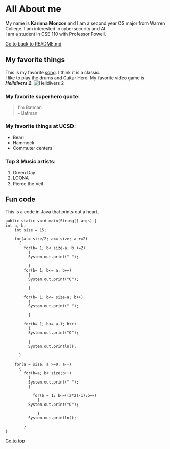 # All About me
My name is **Karinna Monzon** and I am a second year CS major from Warren College. I am interested in cybersecurity and AI.\
I am a student in CSE 110 with Professor Powell.

[Go to back to README.md](main/README.md)

## My favorite things
This is my favorite [song](https://www.youtube.com/watch?v=dQw4w9WgXcQ). I think it is a classic.\
I like to play the drums ~~and Guitar Hero~~.
My favorite video game is ***Helldivers 2***.
![Helldivers 2](https://cdn.mos.cms.futurecdn.net/JFLq9X6eTGShSJV9UZw2t9-650-80.jpg.webp)

### My favorite superhero quote:
> I'm Batman\
> \- Batman

### My favorite things at UCSD:
+ Bearl
+ Hammock
+  Commuter centers

### Top 3 Music artists:
1. Green Day
2. LOONA
3. Pierce the Veil

## Fun code
This is a code in Java that prints out a heart.
```
public static void main(String[] args) {
int a, b;
    int size = 15;

    for(a = size/2; a<= size; a +=2)
      {
        for(b= 1; b< size-a; b +=2)
          {
          System.out.print(" ");
            
          }
        for(b= 1; b<= a; b++)
          {
          System.out.print("O");
            
          }
       
        for(b= 1; b<= size-a; b++)
          {
          System.out.print(" ");
            
          }
        
        for(b= 1; b<= a-1; b++)
          {
          System.out.print("O");
            
          }
          System.out.println();
           
      }

    for(a = size; a >=0; a--)
      {
        for(b=a; b< size;b++)
          {
          System.out.print(" ");
          }
            
            for(b = 1; b<=((a*2)-1);b++)
              {
          System.out.print("O");
                
              }
          System.out.println();
        
        }
}
```

[Go to top](#all-about-me)

